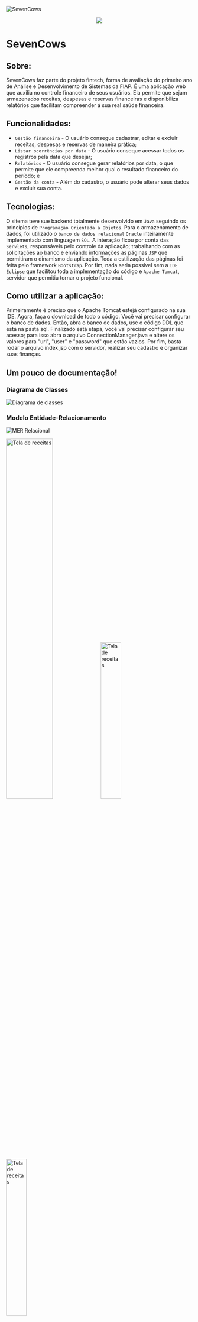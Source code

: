 
![SevenCows](https://github.com/marcelohlp/sevencows/assets/112910894/db596861-19ca-476b-b9eb-60cd6bf044e1)

<p align="center">
<img loading="lazy" src="http://img.shields.io/static/v1?label=STATUS&message=FINALIZADO&color=GREEN&style=for-the-badge"/>
</p>

# SevenCows

## Sobre:

SevenCows faz parte do projeto fintech, forma de avaliação do primeiro ano de Análise e Desenvolvimento de Sistemas da FIAP.
É uma aplicação web que auxilia no controle financeiro de seus usuários. Ela permite que sejam armazenados receitas, despesas e reservas financeiras e 
disponibiliza relatórios que facilitam compreender á sua real saúde financeira.

## Funcionalidades:

- `Gestão financeira` - O usuário consegue cadastrar, editar e excluir receitas, despesas e reservas de maneira prática;
- `Listar ocorrências por data` - O usuário conseque acessar todos os registros pela data que desejar;
- `Relatórios` - O usuário consegue gerar relatórios por data, o que permite que ele compreenda melhor qual o resultado financeiro do período; e
- `Gestão da conta` - Além do cadastro, o usuário pode alterar seus dados e excluir sua conta.

## Tecnologias:

O sitema teve sue backend totalmente desenvolvido em ``Java`` seguindo os princípios de ``Programação Orientada a Objetos``. Para o armazenamento de dados, 
foi utilizado o ``banco de dados relacional`` ``Oracle`` inteiramente implementado com linguagem ``SQL``. A interação ficou por conta das ``Servlets``, responsáveis pelo controle da aplicação; trabalhando com  as solicitações ao banco e enviando informações as páginas ``JSP`` que permitiram o dinamismo da aplicação. Toda a estilização das páginas foi feita pelo framework ``Bootstrap``. Por fim, nada seria possível sem a ``IDE Eclipse`` que facilitou toda a implementação do código e ``Apache Tomcat``, servidor que permitiu tornar o projeto funcional.

## Como utilizar a aplicação:

Primeiramente é preciso que o Apache Tomcat estejá configurado na sua IDE. Agora, faça o download de todo o código. Você vai precisar configurar o banco de dados. Então, abra o banco de dados, use o código DDL que está na pasta sql. Finalizado está etapa, você vai precisar configurar seu acesso; para isso abra o arquivo ConnectionManager.java e altere os valores para "url", "user" e "password" que estão vazios. Por fim, basta rodar o arquivo index.jsp com o servidor, realizar seu cadastro e organizar suas finanças.

## Um pouco de documentação!
### Diagrama de Classes
![Diagrama de classes](https://github.com/marcelohlp/sevencows/assets/112910894/00da9fee-92da-4566-a177-2b011c9d7e56)
### Modelo Entidade-Relacionamento
![MER Relacional](https://github.com/marcelohlp/sevencows/assets/112910894/66010861-412e-438f-83b8-0cb91574dbeb)



<img src="https://github.com/marcelohlp/sevencows/assets/112910894/54e6c716-a49e-41dc-8983-7aaa984d1d6e" width="50%" alt="Tela de receitas">
<img src="https://github.com/marcelohlp/sevencows/assets/112910894/54e6c716-a49e-41dc-8983-7aaa984d1d6e" width="33%" alt="Tela de receitas">
<img src="https://github.com/marcelohlp/sevencows/assets/112910894/54e6c716-a49e-41dc-8983-7aaa984d1d6e" width="33%" alt="Tela de receitas">
